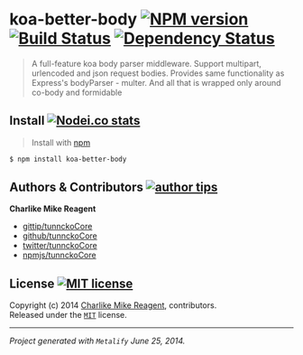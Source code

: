 # koa-better-body [![NPM version][npmjs-img]][npmjs-url] [![Build Status][travis-img]][travis-url] [![Dependency Status][depstat-img]][depstat-url]

> A full-feature koa body parser middleware. Support multipart, urlencoded and json request bodies. Provides same functionality as Express&#x27;s bodyParser - multer. And all that is wrapped only around co-body and formidable


## Install [![Nodei.co stats][npmjs-install]][npmjs-url] 

> Install with [npm](https://npm.im)

```bash
$ npm install koa-better-body
```


## Authors & Contributors [![author tips][author-gittip-img]][author-gittip]
**Charlike Mike Reagent**
+ [gittip/tunnckoCore][author-gittip]
+ [github/tunnckoCore][author-github]
+ [twitter/tunnckoCore][author-twitter]
+ [npmjs/tunnckoCore][author-npmjs]


## License [![MIT license][license-img]][license-url]
Copyright (c) 2014 [Charlike Mike Reagent][author-website], contributors.  
Released under the [`MIT`][license-url] license.

***

_Project generated with `Metalify` June 25, 2014._

[npmjs-url]: https://npm.im/koa-better-body
[npmjs-img]: http://img.shields.io/npm/v/koa-better-body.svg
[npmjs-install]: https://nodei.co/npm/koa-better-body.png?mini=true

[license-url]: https://github.com/tunnckoCore/koa-better-body/blob/master/license.md
[license-img]: http://img.shields.io/badge/license-MIT-blue.svg

[travis-url]: https://travis-ci.org/tunnckoCore/koa-better-body
[travis-img]: https://travis-ci.org/tunnckoCore/koa-better-body.png?branch=master

[depstat-url]: https://david-dm.org/tunnckoCore/koa-better-body
[depstat-img]: https://david-dm.org/tunnckoCore/koa-better-body.png

[author-gittip-img]: http://img.shields.io/gittip/tunnckoCore.svg
[author-gittip]: https://www.gittip.com/tunnckoCore
[author-github]: https://github.com/tunnckoCore
[author-twitter]: https://twitter.com/tunnckoCore

[author-website]: http://www.whistle-bg.tk
[author-npmjs]: https://npmjs.org/~tunnckocore
